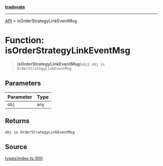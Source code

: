 [**tradovate**](../README.md)

***

[API](../API.md) > isOrderStrategyLinkEventMsg

# Function: isOrderStrategyLinkEventMsg

> **isOrderStrategyLinkEventMsg**(`obj`): `obj is OrderStrategyLinkEventMsg`

## Parameters

| Parameter | Type |
| :------ | :------ |
| `obj` | `any` |

## Returns

`obj is OrderStrategyLinkEventMsg`

## Source

[types/index.ts:300](https://github.com/cgilly2fast/tradovate-typescript/blob/b1caea5/src/types/index.ts#L300)
